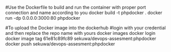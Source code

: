 #Use the Dockerfile to build and run the container with proper port connection and name according to you
docker build -t phpdocker .
docker run -dp 0.0.0.0:3000:80 phpdocker

#To upload the Docker image into the dockerhub
#login with your credential and then replace the repo name with yours
docker images
docker login
docker image tag 61e81c89fc89 sekuwa/devops-assesment:phpdocker
docker push sekuwa/devops-assesment:phpdocker


